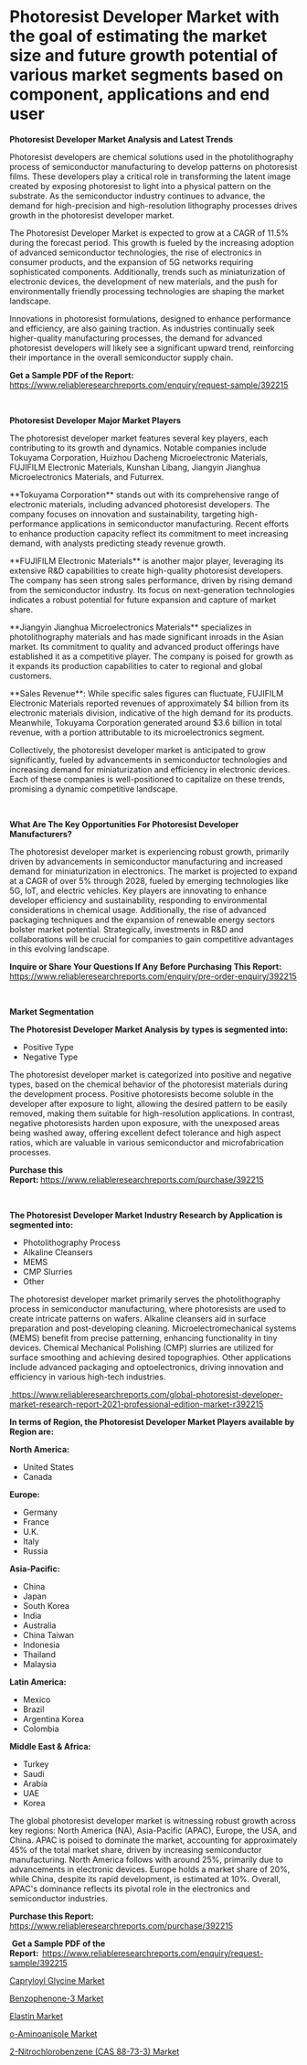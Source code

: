 <p><h1>Photoresist Developer Market with the goal of estimating the market size and future growth potential of various market segments based on component, applications and end user</h1></p><p><strong>Photoresist Developer Market Analysis and Latest Trends</strong></p>
<p><p>Photoresist developers are chemical solutions used in the photolithography process of semiconductor manufacturing to develop patterns on photoresist films. These developers play a critical role in transforming the latent image created by exposing photoresist to light into a physical pattern on the substrate. As the semiconductor industry continues to advance, the demand for high-precision and high-resolution lithography processes drives growth in the photoresist developer market.</p><p>The Photoresist Developer Market is expected to grow at a CAGR of 11.5% during the forecast period. This growth is fueled by the increasing adoption of advanced semiconductor technologies, the rise of electronics in consumer products, and the expansion of 5G networks requiring sophisticated components. Additionally, trends such as miniaturization of electronic devices, the development of new materials, and the push for environmentally friendly processing technologies are shaping the market landscape. </p><p>Innovations in photoresist formulations, designed to enhance performance and efficiency, are also gaining traction. As industries continually seek higher-quality manufacturing processes, the demand for advanced photoresist developers will likely see a significant upward trend, reinforcing their importance in the overall semiconductor supply chain.</p></p>
<p><strong>Get a Sample PDF of the Report:&nbsp;</strong> <a href="https://www.reliableresearchreports.com/enquiry/request-sample/392215?utm_campaign=123&utm_medium=2&utm_source=Github&utm_content=ia&utm_term=17012025&utm_id=photoresist-developer">https://www.reliableresearchreports.com/enquiry/request-sample/392215</a></p>
<p>&nbsp;</p>
<p><strong>Photoresist Developer Major Market Players</strong></p>
<p><p>The photoresist developer market features several key players, each contributing to its growth and dynamics. Notable companies include Tokuyama Corporation, Huizhou Dacheng Microelectronic Materials, FUJIFILM Electronic Materials, Kunshan Libang, Jiangyin Jianghua Microelectronics Materials, and Futurrex.</p><p>**Tokuyama Corporation** stands out with its comprehensive range of electronic materials, including advanced photoresist developers. The company focuses on innovation and sustainability, targeting high-performance applications in semiconductor manufacturing. Recent efforts to enhance production capacity reflect its commitment to meet increasing demand, with analysts predicting steady revenue growth.</p><p>**FUJIFILM Electronic Materials** is another major player, leveraging its extensive R&D capabilities to create high-quality photoresist developers. The company has seen strong sales performance, driven by rising demand from the semiconductor industry. Its focus on next-generation technologies indicates a robust potential for future expansion and capture of market share.</p><p>**Jiangyin Jianghua Microelectronics Materials** specializes in photolithography materials and has made significant inroads in the Asian market. Its commitment to quality and advanced product offerings have established it as a competitive player. The company is poised for growth as it expands its production capabilities to cater to regional and global customers.</p><p>**Sales Revenue**: While specific sales figures can fluctuate, FUJIFILM Electronic Materials reported revenues of approximately $4 billion from its electronic materials division, indicative of the high demand for its products. Meanwhile, Tokuyama Corporation generated around $3.6 billion in total revenue, with a portion attributable to its microelectronics segment.</p><p>Collectively, the photoresist developer market is anticipated to grow significantly, fueled by advancements in semiconductor technologies and increasing demand for miniaturization and efficiency in electronic devices. Each of these companies is well-positioned to capitalize on these trends, promising a dynamic competitive landscape.</p></p>
<p>&nbsp;</p>
<p><strong>What Are The Key Opportunities For Photoresist Developer Manufacturers?</strong></p>
<p><p>The photoresist developer market is experiencing robust growth, primarily driven by advancements in semiconductor manufacturing and increased demand for miniaturization in electronics. The market is projected to expand at a CAGR of over 5% through 2028, fueled by emerging technologies like 5G, IoT, and electric vehicles. Key players are innovating to enhance developer efficiency and sustainability, responding to environmental considerations in chemical usage. Additionally, the rise of advanced packaging techniques and the expansion of renewable energy sectors bolster market potential. Strategically, investments in R&D and collaborations will be crucial for companies to gain competitive advantages in this evolving landscape.</p></p>
<p><strong>Inquire or Share Your Questions If Any Before Purchasing This Report:</strong> <a href="https://www.reliableresearchreports.com/enquiry/pre-order-enquiry/392215?utm_campaign=123&utm_medium=2&utm_source=Github&utm_content=ia&utm_term=17012025&utm_id=photoresist-developer">https://www.reliableresearchreports.com/enquiry/pre-order-enquiry/392215</a></p>
<p>&nbsp;</p>
<p><strong>Market Segmentation</strong></p>
<p><strong>The Photoresist Developer Market Analysis by types is segmented into:</strong></p>
<p><ul><li>Positive Type</li><li>Negative Type</li></ul></p>
<p><p>The photoresist developer market is categorized into positive and negative types, based on the chemical behavior of the photoresist materials during the development process. Positive photoresists become soluble in the developer after exposure to light, allowing the desired pattern to be easily removed, making them suitable for high-resolution applications. In contrast, negative photoresists harden upon exposure, with the unexposed areas being washed away, offering excellent defect tolerance and high aspect ratios, which are valuable in various semiconductor and microfabrication processes.</p></p>
<p><strong>Purchase this Report:&nbsp;</strong><a href="https://www.reliableresearchreports.com/purchase/392215?utm_campaign=123&utm_medium=2&utm_source=Github&utm_content=ia&utm_term=17012025&utm_id=photoresist-developer">https://www.reliableresearchreports.com/purchase/392215</a></p>
<p>&nbsp;</p>
<p><strong>The Photoresist Developer Market Industry Research by Application is segmented into:</strong></p>
<p><ul><li>Photolithography Process</li><li>Alkaline Cleansers</li><li>MEMS</li><li>CMP Slurries</li><li>Other</li></ul></p>
<p><p>The photoresist developer market primarily serves the photolithography process in semiconductor manufacturing, where photoresists are used to create intricate patterns on wafers. Alkaline cleansers aid in surface preparation and post-developing cleaning. Microelectromechanical systems (MEMS) benefit from precise patterning, enhancing functionality in tiny devices. Chemical Mechanical Polishing (CMP) slurries are utilized for surface smoothing and achieving desired topographies. Other applications include advanced packaging and optoelectronics, driving innovation and efficiency in various high-tech industries.</p></p>
<p><a href="https://www.reliableresearchreports.com/global-photoresist-developer-market-research-report-2021-professional-edition-market-r392215?utm_campaign=123&utm_medium=2&utm_source=Github&utm_content=ia&utm_term=17012025&utm_id=photoresist-developer">&nbsp;https://www.reliableresearchreports.com/global-photoresist-developer-market-research-report-2021-professional-edition-market-r392215</a></p>
<p><strong>In terms of Region, the Photoresist Developer Market Players available by Region are:</strong></p>
<p>
    <p> <strong> North America: </strong>
        <ul>
            <li>United States</li>
            <li>Canada</li>
        </ul>
        </p> 
    <p> <strong> Europe: </strong>
        <ul>
            <li>Germany</li>
            <li>France</li>
            <li>U.K.</li>
            <li>Italy</li>
            <li>Russia</li>
        </ul>
        </p> 
    <p> <strong> Asia-Pacific: </strong>
        <ul>
            <li>China</li>
            <li>Japan</li>
            <li>South Korea</li>
            <li>India</li>
            <li>Australia</li>
            <li>China Taiwan</li>
            <li>Indonesia</li>
            <li>Thailand</li>
            <li>Malaysia</li>
        </ul>
        </p> 
    <p> <strong> Latin America: </strong>
        <ul>
            <li>Mexico</li>
            <li>Brazil</li>
            <li>Argentina Korea</li>
            <li>Colombia</li>
        </ul>
        </p> 
    <p> <strong> Middle East & Africa: </strong>
        <ul>
            <li>Turkey</li>
            <li>Saudi</li>
            <li>Arabia</li>
            <li>UAE</li>
            <li>Korea</li>
        </ul>
    </p>
    </p>
<p><p>The global photoresist developer market is witnessing robust growth across key regions: North America (NA), Asia-Pacific (APAC), Europe, the USA, and China. APAC is poised to dominate the market, accounting for approximately 45% of the total market share, driven by increasing semiconductor manufacturing. North America follows with around 25%, primarily due to advancements in electronic devices. Europe holds a market share of 20%, while China, despite its rapid development, is estimated at 10%. Overall, APAC's dominance reflects its pivotal role in the electronics and semiconductor industries.</p></p>
<p><strong>Purchase this Report: </strong><a href="https://www.reliableresearchreports.com/purchase/392215?utm_campaign=123&utm_medium=2&utm_source=Github&utm_content=ia&utm_term=17012025&utm_id=photoresist-developer">https://www.reliableresearchreports.com/purchase/392215</a></p>
<p>&nbsp;<strong>Get a Sample PDF of the Report:&nbsp;&nbsp;</strong><a href="https://www.reliableresearchreports.com/enquiry/request-sample/392215?utm_campaign=123&utm_medium=2&utm_source=Github&utm_content=ia&utm_term=17012025&utm_id=photoresist-developer">https://www.reliableresearchreports.com/enquiry/request-sample/392215</a></p>
<p><strong></strong></p>
<p><p><a href="https://github.com/birnbaumbulah0/Market-Research-Report-List-1/blob/main/capryloyl-glycine-market.md?utm_campaign=123&utm_medium=2&utm_source=Github&utm_content=ia&utm_term=17012025&utm_id=photoresist-developer">Capryloyl Glycine Market</a></p><p><a href="https://github.com/risingtrista99259/Market-Research-Report-List-1/blob/main/benzophenone-3-market.md?utm_campaign=123&utm_medium=2&utm_source=Github&utm_content=ia&utm_term=17012025&utm_id=photoresist-developer">Benzophenone-3 Market</a></p><p><a href="https://github.com/dmitriyvo6rog/Market-Research-Report-List-1/blob/main/elastin-market.md?utm_campaign=123&utm_medium=2&utm_source=Github&utm_content=ia&utm_term=17012025&utm_id=photoresist-developer">Elastin Market</a></p><p><a href="https://github.com/petbigbeepjn/Market-Research-Report-List-1/blob/main/o-aminoanisole-market.md?utm_campaign=123&utm_medium=2&utm_source=Github&utm_content=ia&utm_term=17012025&utm_id=photoresist-developer">o-Aminoanisole Market</a></p><p><a href="https://github.com/luckyshygirl/Market-Research-Report-List-7/blob/main/2-nitrochlorobenzene-cas-88-73-3-market.md?utm_campaign=123&utm_medium=2&utm_source=Github&utm_content=ia&utm_term=17012025&utm_id=photoresist-developer">2-Nitrochlorobenzene (CAS 88-73-3) Market</a></p></p>